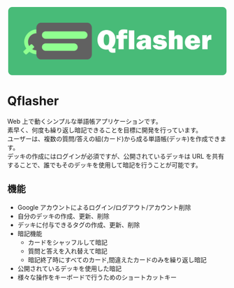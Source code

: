 <p align="center">
  <a href="https://q-flasher.web.app/" target="_blank" rel="noopener noreferrer">
    <img width="500px" src="https://raw.githubusercontent.com/hwld/qflasher/main/public/logo.png?raw=true" alt="Qflasher logo">
  </a>
</p>

# Qflasher

Web 上で動くシンプルな単語帳アプリケーションです。  
素早く、何度も繰り返し暗記できることを目標に開発を行っています。  
ユーザーは、複数の質問/答えの組(カード)から成る単語帳(デッキ)を作成できます。  
デッキの作成にはログインが必須ですが、公開されているデッキは URL を共有することで、誰でもそのデッキを使用して暗記を行うことが可能です。

## 機能

- Google アカウントによるログイン/ログアウト/アカウント削除
- 自分のデッキの作成、更新、削除
- デッキに付与できるタグの作成、更新、削除
- 暗記機能
  - カードをシャッフルして暗記
  - 質問と答えを入れ替えて暗記
  - 暗記終了時にすべてのカード,間違えたカードのみを繰り返し暗記
- 公開されているデッキを使用した暗記
- 様々な操作をキーボードで行うためのショートカットキー
